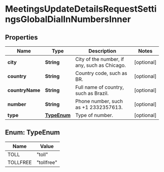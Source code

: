 

# MeetingsUpdateDetailsRequestSettingsGlobalDialInNumbersInner


## Properties

| Name | Type | Description | Notes |
|------------ | ------------- | ------------- | -------------|
|**city** | **String** | City of the number, if any, such as Chicago. |  [optional] |
|**country** | **String** | Country code, such as BR. |  [optional] |
|**countryName** | **String** | Full name of country, such as Brazil. |  [optional] |
|**number** | **String** | Phone number, such as +1 2332357613. |  [optional] |
|**type** | [**TypeEnum**](#TypeEnum) | Type of number.  |  [optional] |



## Enum: TypeEnum

| Name | Value |
|---- | -----|
| TOLL | &quot;toll&quot; |
| TOLLFREE | &quot;tollfree&quot; |



